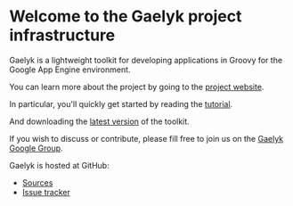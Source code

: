 Welcome to the Gaelyk project infrastructure
============================================

Gaelyk is a lightweight toolkit for developing applications in Groovy for the Google App Engine environment.

You can learn more about the project by going to the [project website](http://gaelyk.appspot.com).

In particular, you'll quickly get started by reading the [tutorial](http://gaelyk.appspot.com/tutorial).

And downloading the [latest version](http://gaelyk.appspot.com/download) of the toolkit.

If you wish to discuss or contribute, please fill free to join us on the [Gaelyk Google Group](http://groups.google.com/group/gaelyk/).

Gaelyk is hosted at GitHub:

* [Sources](http://github.com/glaforge/gaelyk)
* [Issue tracker](http://github.com/glaforge/gaelyk/issues)
